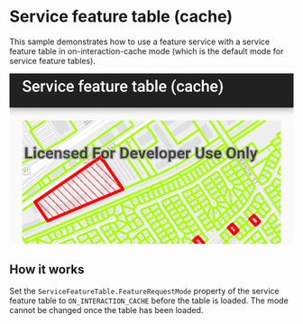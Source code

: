 # Service feature table (cache)
This sample demonstrates how to use a feature service with a service feature table in on-interaction-cache mode (which is the default mode for service feature tables). 

![Service FeatureTable Cache](service-feature-table-cache.png)

## How it works
Set the ```ServiceFeatureTable.FeatureRequestMode``` property of the service feature table to ```ON_INTERACTION_CACHE``` before the table is loaded. The mode cannot be changed once the table has been loaded.
